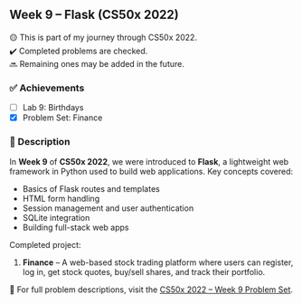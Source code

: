 ## Week 9 – Flask (CS50x 2022)

🟡 This is part of my journey through CS50x 2022.  
✔️ Completed problems are checked.  
🔜 Remaining ones may be added in the future.

### ✅ Achievements

- [ ] Lab 9: Birthdays  
- [x] Problem Set: Finance

### 📄 Description

In **Week 9** of **CS50x 2022**, we were introduced to **Flask**, a lightweight web framework in Python used to build web applications. Key concepts covered:

- Basics of Flask routes and templates  
- HTML form handling  
- Session management and user authentication  
- SQLite integration  
- Building full-stack web apps

Completed project:

1. **Finance** – A web-based stock trading platform where users can register, log in, get stock quotes, buy/sell shares, and track their portfolio.

📘 For full problem descriptions, visit the [CS50x 2022 – Week 9 Problem Set](https://cs50.harvard.edu/x/2022/psets/9/).
